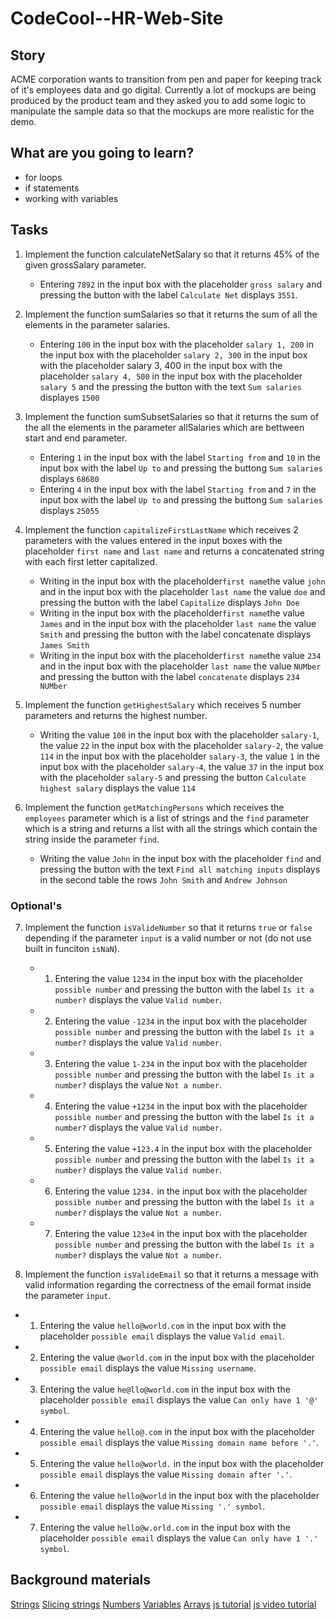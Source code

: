 # CodeCool--HR-Web-Site

## Story

ACME corporation wants to transition from pen and paper for keeping track of it's employees data and go digital. Currently a lot of mockups are being produced by the product team and they asked you to add some logic to manipulate the sample data so that the mockups are more realistic for the demo.

## What are you going to learn?

- for loops
- if statements
- working with variables

## Tasks

1. Implement the function calculateNetSalary so that it returns 45% of the given grossSalary parameter.

   - Entering `7892` in the input box with the placeholder `gross salary` and pressing the button with the label `Calculate Net` displays `3551`.

2. Implement the function sumSalaries so that it returns the sum of all the elements in the parameter salaries.

   - Entering `100` in the input box with the placeholder `salary 1, 200` in the input box with the placeholder `salary 2, 300` in the input box with the placeholder salary 3, 400 in the input box with the placeholder `salary 4, 500` in the input box with the placeholder `salary 5` and the pressing the button with the text `Sum salaries` displayes `1500`

3. Implement the function sumSubsetSalaries so that it returns the sum of the all the elements in the parameter allSalaries which are bettween start and end parameter.

   - Entering `1` in the input box with the label `Starting from` and `10` in the input box with the label `Up to` and pressing the buttong `Sum salaries` displays `68680`
   - Entering `4` in the input box with the label `Starting from` and `7` in the input box with the label `Up to` and pressing the buttong `Sum salaries` displays `25055`

4. Implement the function `capitalizeFirstLastName` which receives 2 parameters with the values entered in the input boxes with the placeholder `first name` and `last name` and returns a concatenated string with each first letter capitalized.

   - Writing in the input box with the placeholder`first name`the value `john` and in the input box with the placeholder `last name` the value `doe` and pressing the button with the label `Capitalize` displays `John Doe`
   - Writing in the input box with the placeholder`first name`the value `James` and in the input box with the placeholder `last name` the value `Smith` and pressing the button with the label concatenate displays `James Smith`
   - Writing in the input box with the placeholder`first name`the value `234` and in the input box with the placeholder `last name` the value `NUMber` and pressing the button with the label `concatenate` displays `234 NUMber`

5. Implement the function `getHighestSalary` which receives 5 number parameters and returns the highest number.

   - Writing the value `100` in the input box with the placeholder `salary-1`, the value `22` in the input box with the placeholder `salary-2`, the value `114` in the input box with the placeholder `salary-3`, the value `1` in the input box with the placeholder `salary-4`, the value `37` in the input box with the placeholder `salary-5` and pressing the button `Calculate highest salary` displays the value `114`

6. Implement the function `getMatchingPersons` which receives the `employees` parameter which is a list of strings and the `find` parameter which is a string and returns a list with all the strings which contain the string inside the parameter `find`.
   - Writing the value `John` in the input box with the placeholder `find` and pressing the button with the text `Find all matching inputs` displays in the second table the rows `John Smith` and `Andrew Johnson`

### Optional's

7. Implement the function `isValideNumber` so that it returns `true` or `false` depending if the parameter `input` is a valid number or not (do not use built in funciton `isNaN`).

   - 1. Entering the value `1234` in the input box with the placeholder `possible number` and pressing the button with the label `Is it a number?` displays the value `Valid number`.
   - 2. Entering the value `-1234` in the input box with the placeholder `possible number` and pressing the button with the label `Is it a number?` displays the value `Valid number`.
   - 3. Entering the value `1-234` in the input box with the placeholder `possible number` and pressing the button with the label `Is it a number?` displays the value `Not a number`.
   - 4. Entering the value `+1234` in the input box with the placeholder `possible number` and pressing the button with the label `Is it a number?` displays the value `Valid number`.
   - 5. Entering the value `+123.4` in the input box with the placeholder `possible number` and pressing the button with the label `Is it a number?` displays the value `Valid number`.
   - 6. Entering the value `1234.` in the input box with the placeholder `possible number` and pressing the button with the label `Is it a number?` displays the value `Not a number`.
   - 7. Entering the value `123e4` in the input box with the placeholder `possible number` and pressing the button with the label `Is it a number?` displays the value `Not a number`.

8. Implement the function `isValideEmail` so that it returns a message with valid information regarding the correctness of the email format inside the parameter `input`.

- 1. Entering the value `hello@world.com` in the input box with the placeholder `possible email` displays the value `Valid email`.
- 2. Entering the value `@world.com` in the input box with the placeholder `possible email` displays the value `Missing username`.
- 3. Entering the value `he@llo@world.com` in the input box with the placeholder `possible email` displays the value `Can only have 1 '@' symbol`.
- 4. Entering the value `hello@.com` in the input box with the placeholder `possible email` displays the value `Missing domain name before '.'`.
- 5. Entering the value `hello@world.` in the input box with the placeholder `possible email` displays the value `Missing domain after '.'`.
- 6. Entering the value `hello@world` in the input box with the placeholder `possible email` displays the value `Missing '.' symbol`.
- 7. Entering the value `hello@w.orld.com` in the input box with the placeholder `possible email` displays the value `Can only have 1 '.' symbol`.

## Background materials

[Strings](https://javascript.info/string)
[Slicing strings](https://developer.mozilla.org/en-US/docs/Web/JavaScript/Reference/Global_Objects/String/split)
[Numbers](https://developer.mozilla.org/en-US/docs/Web/JavaScript/Reference/Global_Objects/Math)
[Variables](https://htmldog.com/guides/javascript/beginner/variables/)
[Arrays](https://htmldog.com/guides/javascript/beginner/arrays/)
[js tutorial](http://jsforcats.com)
[js video tutorial](https://www.youtube.com/watch?v=qoSksQ4s_hg&list=PL4cUxeGkcC9i9Ae2D9Ee1RvylH38dKuET)
